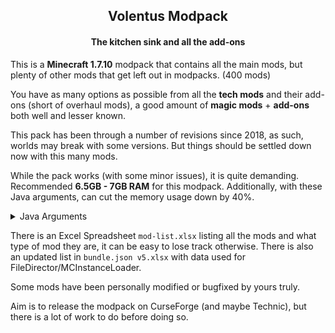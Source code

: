<h2 align="center">Volentus Modpack</h2>
<h4 align="center">The kitchen sink and all the add-ons</h4>



This is a **Minecraft 1.7.10** modpack that contains all the main mods, but plenty of other mods that get left out in modpacks. (400 mods)



You have as many options as possible from all the **tech mods** and their add-ons (short of overhaul mods), a good amount of **magic mods** + **add-ons** both well and lesser known.



This pack has been through a number of revisions since 2018, as such, worlds may break with some versions. But things should be settled down now with this many mods.



While the pack works (with some minor issues), it is quite demanding. Recommended **6.5GB - 7GB RAM** for this modpack. Additionally, with these Java arguments, can cut the memory usage down by 40%.

<details><summary>Java Arguments</summary>
    <pre><code>-<span class="hljs-string">XX:</span>+UseG1GC -<span class="hljs-string">XX:</span>+UnlockExperimentalVMOptions -<span class="hljs-string">XX:</span>G1NewSizePercent=<span class="hljs-number">20</span> -<span class="hljs-string">XX:</span>G1MaxNewSizePercent=<span class="hljs-number">40</span> -<span class="hljs-string">XX:</span>G1HeapRegionSize=<span class="hljs-number">32</span>M -<span class="hljs-string">XX:</span>G1ReservePercent=<span class="hljs-number">20</span> -<span class="hljs-string">XX:</span>MaxGCPauseMillis=<span class="hljs-number">50</span> -<span class="hljs-string">XX:</span>G1HeapWastePercent=<span class="hljs-number">5</span> -<span class="hljs-string">XX:</span>+ParallelRefProcEnabled  -<span class="hljs-string">XX:</span>MaxDirectMemorySize=<span class="hljs-number">2</span>G  -<span class="hljs-string">XX:</span>+DisableExplicitGC -Dsun.rmi.dgc.server.gcInterval=<span class="hljs-number">2147483646</span> -Dsun.rmi.dgc.client.gcInterval=<span class="hljs-number">2147483646</span>
</code></pre></details>

There is an Excel Spreadsheet `mod-list.xlsx` listing all the mods and what type of mod they are, it can be easy to lose track otherwise. There is also an updated list in `bundle.json v5.xlsx` with data used for FileDirector/MCInstanceLoader.



Some mods have been personally modified or bugfixed by yours truly.

Aim is to release the modpack on CurseForge (and maybe Technic), but there is a lot of work to do before doing so.
